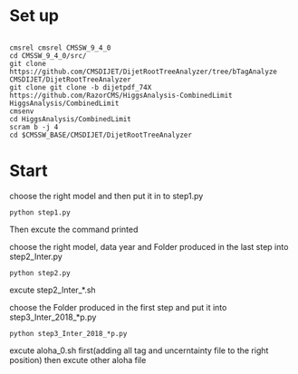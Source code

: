 Set up
============

```

cmsrel cmsrel CMSSW_9_4_0
cd CMSSW_9_4_0/src/
git clone https://github.com/CMSDIJET/DijetRootTreeAnalyzer/tree/bTagAnalyze CMSDIJET/DijetRootTreeAnalyzer
git clone git clone -b dijetpdf_74X https://github.com/RazorCMS/HiggsAnalysis-CombinedLimit HiggsAnalysis/CombinedLimit
cmsenv
cd HiggsAnalysis/CombinedLimit
scram b -j 4
cd $CMSSW_BASE/CMSDIJET/DijetRootTreeAnalyzer

```

Start
===========
choose the right model and then put it in to step1.py
```
python step1.py
```
Then excute the command printed


choose the right model, data year and Folder produced in the last step into step2_Inter.py
```
python step2.py
```
excute step2_Inter_*.sh

choose the Folder produced in the first step and put it into step3_Inter_2018_*p.py
```
python step3_Inter_2018_*p.py
```
excute aloha_0.sh first(adding all tag and uncerntainty file to the right position)
then excute other aloha file
